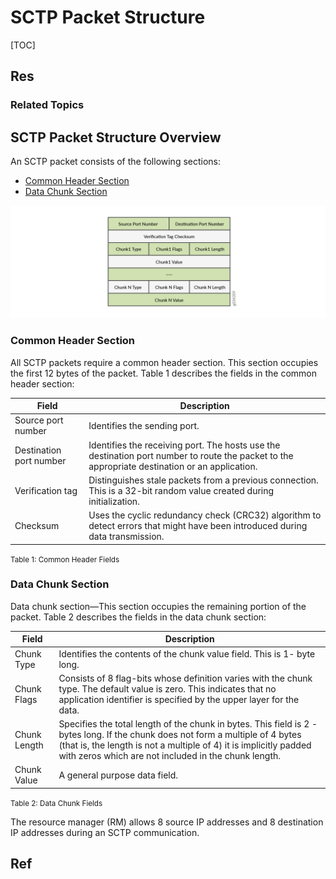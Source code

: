 # SCTP Packet Structure

[TOC]



## Res
### Related Topics



## SCTP Packet Structure Overview
An SCTP packet consists of the following sections:
- [Common Header Section](https://www.juniper.net/documentation/us/en/software/junos/gtp-sctp/topics/topic-map/security-gprs-sctp.html#id-sctp-packet-structure-overview__d49e38)
- [Data Chunk Section](https://www.juniper.net/documentation/us/en/software/junos/gtp-sctp/topics/topic-map/security-gprs-sctp.html#id-sctp-packet-structure-overview__d49e88)

![](../../../../../../Assets/Pics/Pasted%20image%2020230908154829.png)


### Common Header Section
All SCTP packets require a common header section. This section occupies the first 12 bytes of the packet. Table 1 describes the fields in the common header section:

|Field|Description|
|---|---|
|Source port number|Identifies the sending port.|
|Destination port number|Identifies the receiving port. The hosts use the destination port number to route the packet to the appropriate destination or an application.|
|Verification tag|Distinguishes stale packets from a previous connection. This is a 32-bit random value created during initialization.|
|Checksum|Uses the cyclic redundancy check (CRC32) algorithm to detect errors that might have been introduced during data transmission.|
<small>Table 1: Common Header Fields</small>


### Data Chunk Section
Data chunk section—This section occupies the remaining portion of the packet. Table 2 describes the fields in the data chunk section:

|Field|Description|
|---|---|
|Chunk Type|Identifies the contents of the chunk value field. This is 1- byte long.|
|Chunk Flags|Consists of 8 flag-bits whose definition varies with the chunk type. The default value is zero. This indicates that no application identifier is specified by the upper layer for the data.|
|Chunk Length|Specifies the total length of the chunk in bytes. This field is 2 - bytes long. If the chunk does not form a multiple of 4 bytes (that is, the length is not a multiple of 4) it is implicitly padded with zeros which are not included in the chunk length.|
|Chunk Value|A general purpose data field.|
<small>Table 2: Data Chunk Fields</small>

The resource manager (RM) allows 8 source IP addresses and 8 destination IP addresses during an SCTP communication.



## Ref
[👍 Securing GTP and SCTP Traffic User Guide for Security Devices | Juniper]: https://www.juniper.net/documentation/us/en/software/junos/gtp-sctp/topics/topic-map/security-gprs-sctp.html
